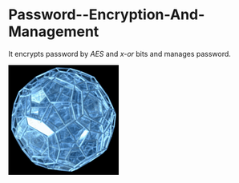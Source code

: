 # Password--Encryption-And-Management
It encrypts password by *AES* and *x-or* bits and manages password. 

![Hypersphere.gif](Hypersphere.gif)
